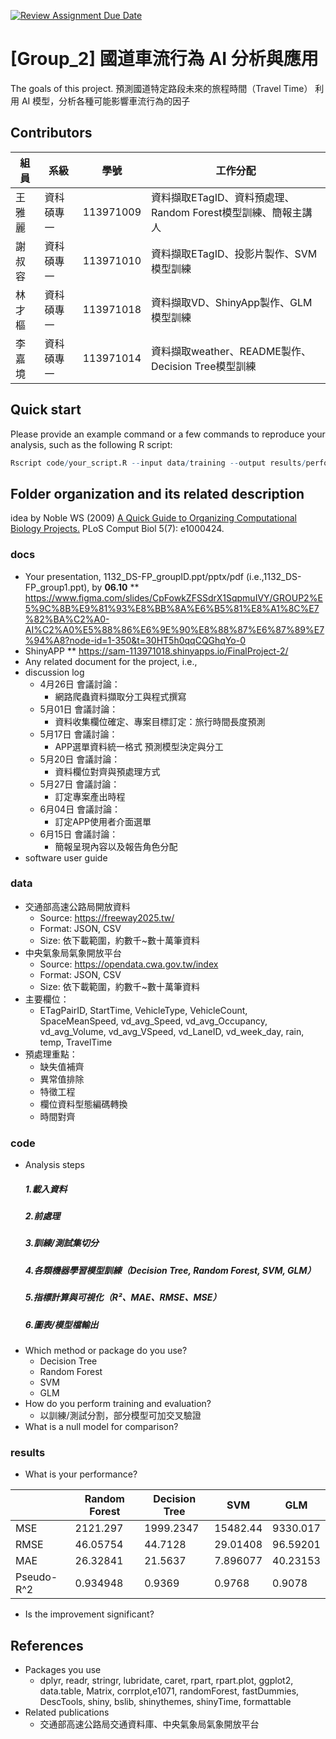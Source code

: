 [![Review Assignment Due Date](https://classroom.github.com/assets/deadline-readme-button-22041afd0340ce965d47ae6ef1cefeee28c7c493a6346c4f15d667ab976d596c.svg)](https://classroom.github.com/a/ZXf3Hbkv)
# [Group_2] 國道車流行為 AI 分析與應用
The goals of this project.
預測國道特定路段未來的旅程時間（Travel Time）
利用 AI 模型，分析各種可能影響車流行為的因子
## Contributors
|組員|系級|學號|工作分配|
|-|-|-|-|
|王雅麗|資科碩專一|113971009|資料擷取ETagID、資料預處理、Random Forest模型訓練、簡報主講人|
|謝叔容|資科碩專一|113971010|資料擷取ETagID、投影片製作、SVM模型訓練|
|林才樞|資科碩專一|113971018|資料擷取VD、ShinyApp製作、GLM模型訓練|
|李嘉境|資科碩專一|113971014|資料擷取weather、README製作、Decision Tree模型訓練|

## Quick start
Please provide an example command or a few commands to reproduce your analysis, such as the following R script:
```R
Rscript code/your_script.R --input data/training --output results/performance.tsv
```

## Folder organization and its related description
idea by Noble WS (2009) [A Quick Guide to Organizing Computational Biology Projects.](https://journals.plos.org/ploscompbiol/article?id=10.1371/journal.pcbi.1000424) PLoS Comput Biol 5(7): e1000424.

### docs
* Your presentation, 1132_DS-FP_groupID.ppt/pptx/pdf (i.e.,1132_DS-FP_group1.ppt), by **06.10**
 ** https://www.figma.com/slides/CpFowkZFSSdrX1SqpmuIVY/GROUP2%E5%9C%8B%E9%81%93%E8%BB%8A%E6%B5%81%E8%A1%8C%E7%82%BA%C2%A0-AI%C2%A0%E5%88%86%E6%9E%90%E8%88%87%E6%87%89%E7%94%A8?node-id=1-350&t=30HT5h0qqCQGhqYo-0
* ShinyAPP
 ** https://sam-113971018.shinyapps.io/FinalProject-2/
* Any related document for the project, i.e.,
* discussion log
  * 4月26日 會議討論：
    * 網路爬蟲資料擷取分工與程式撰寫
  * 5月01日 會議討論：
    * 資料收集欄位確定、專案目標訂定：旅行時間長度預測
  * 5月17日 會議討論：
    * APP選單資料統一格式
    預測模型決定與分工
  * 5月20日 會議討論：
    * 資料欄位對齊與預處理方式
  * 5月27日 會議討論：
    * 訂定專案產出時程
  * 6月04日 會議討論：
    * 訂定APP使用者介面選單
  * 6月15日 會議討論：
    * 簡報呈現內容以及報告角色分配
* software user guide

### data
* 交通部高速公路局開放資料
  * Source: https://freeway2025.tw/
  * Format: JSON, CSV
  * Size: 依下載範圍，約數千~數十萬筆資料
* 中央氣象局氣象開放平台
  * Source: https://opendata.cwa.gov.tw/index
  * Format: JSON, CSV
  * Size: 依下載範圍，約數千~數十萬筆資料
* 主要欄位：
  * ETagPairID, StartTime, VehicleType, VehicleCount,
  SpaceMeanSpeed, vd_avg_Speed, vd_avg_Occupancy, vd_avg_Volume,
  vd_avg_VSpeed, vd_LaneID, vd_week_day, rain, temp, TravelTime
* 預處理重點：
  * 缺失值補齊
  * 異常值排除
  * 特徵工程
  * 欄位資料型態編碼轉換
  * 時間對齊

### code
* Analysis steps
  #####  1.載入資料
  #####  2.前處理
  #####  3.訓練/測試集切分
  #####  4.各類機器學習模型訓練（Decision Tree, Random Forest, SVM, GLM）
  #####  5.指標計算與可視化（R²、MAE、RMSE、MSE）
  #####  6.圖表/模型檔輸出
* Which method or package do you use?
  * Decision Tree
  * Random Forest
  * SVM
  * GLM
* How do you perform training and evaluation?
  * 以訓練/測試分割，部分模型可加交叉驗證
* What is a null model for comparison?

### results
* What is your performance?

||Random Forest|Decision Tree|SVM|GLM|
|-|-|-|-|-|
|MSE|2121.297|1999.2347|15482.44|9330.017|
|RMSE|46.05754|44.7128|29.01408|96.59201|
|MAE|26.32841|21.5637|7.896077|40.23153|
|Pseudo-R^2|0.934948|0.9369|0.9768|0.9078|

* Is the improvement significant?

## References
* Packages you use
  * dplyr, readr, stringr, lubridate, caret, rpart, rpart.plot, ggplot2, data.table, Matrix, corrplot,e1071, randomForest, fastDummies, DescTools, shiny, bslib, shinythemes, shinyTime, formattable
* Related publications
  * 交通部高速公路局交通資料庫、中央氣象局氣象開放平台

